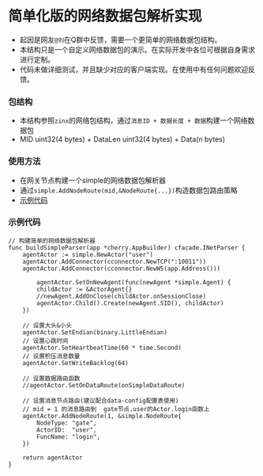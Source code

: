 # 简单化版的网络数据包解析实现
- 起因是网友`@刘`在Q群中反馈，需要一个更简单的网络数据包结构。
- 本结构只是一个自定义网络数据包的演示。在实际开发中各位可根据自身需求进行定制。
- 代码未做详细测试，并且缺少对应的客户端实现。在使用中有任何问题欢迎反馈。


### 包结构
- 本结构参照`zinx`的网络包结构，通过`消息ID + 数据长度 + 数据`构建一个网络数据包
- MID uint32(4 bytes) +  DataLen uint32(4 bytes) + Data(n bytes)


### 使用方法
- 在网关节点构建一个simple的网络数据包解析器
- 通过`simple.AddNodeRoute(mid,&NodeRoute{...})`构造数据包路由策略
- [示例代码](https://github.com/cherry-game/examples/tree/master/demo_cluster/nodes/gate/gate.go)

### 示例代码
```
// 构建简单的网络数据包解析器
func buildSimpleParser(app *cherry.AppBuilder) cfacade.INetParser {
    agentActor := simple.NewActor("user")
    agentActor.AddConnector(cconnector.NewTCP(":10011"))
    agentActor.AddConnector(cconnector.NewWS(app.Address()))
	
        agentActor.SetOnNewAgent(func(newAgent *simple.Agent) {
        childActor := &ActorAgent{}
        //newAgent.AddOnClose(childActor.onSessionClose)
        agentActor.Child().Create(newAgent.SID(), childActor)
    })

    // 设置大头&小头
    agentActor.SetEndian(binary.LittleEndian)
    // 设置心跳时间
    agentActor.SetHeartbeatTime(60 * time.Second)
    // 设置积压消息数量
    agentActor.SetWriteBacklog(64)

    // 设置数据路由函数
    //agentActor.SetOnDataRoute(onSimpleDataRoute)

    // 设置消息节点路由(建议配合data-config配置表使用)
    // mid = 1 的消息路由到  gate节点.user的Actor.login函数上
    agentActor.AddNodeRoute(1, &simple.NodeRoute{
        NodeType: "gate",
        ActorID:  "user",
        FuncName: "login",
    })
	
    return agentActor
}
```